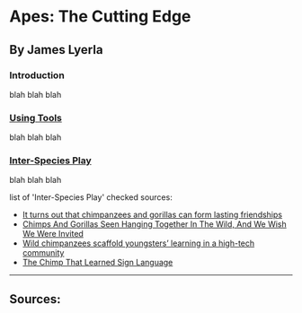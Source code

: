 # Apes: The Cutting Edge
## By James Lyerla

### **Introduction**
blah blah blah

### **[Using Tools](https://github.com/lyerlajd/INFOTC1600markdown/blob/main/UsingTools.md)**
blah blah blah

### **[Inter-Species Play](https://github.com/lyerlajd/INFOTC1600markdown/blob/main/InterSpeciesPlay.md)**
blah blah blah

list of 'Inter-Species Play' checked sources:
  * [It turns out that chimpanzees and gorillas can form lasting friendships](https://www.npr.org/2022/11/11/1135887754/chimpanzees-gorillas-relationships-nouabale-ndoki-park)
  * [Chimps And Gorillas Seen Hanging Together In The Wild, And We Wish We Were Invited](https://www.sciencealert.com/chimps-and-gorillas-seen-hanging-together-in-the-wild-and-we-wish-we-were-invited)
  * [Wild chimpanzees scaffold youngsters’ learning in a high-tech community](https://www.pnas.org/doi/10.1073/pnas.1920430117)
  * [The Chimp That Learned Sign Language](https://www.npr.org/2008/05/28/90516132/the-chimp-that-learned-sign-language)


------------------
## Sources:
